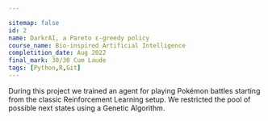 ```yaml
---

sitemap: false
id: 2
name: DarkrAI, a Pareto ε-greedy policy
course_name: Bio-inspired Artificial Intelligence
completition_date: Aug 2022
final_mark: 30/30 Cum Laude
tags: [Python,R,Git]
---
```


During this project we trained an agent for playing Pokémon battles starting from the classic Reinforcement Learning setup. We restricted the pool of possible next states using a Genetic Algorithm.